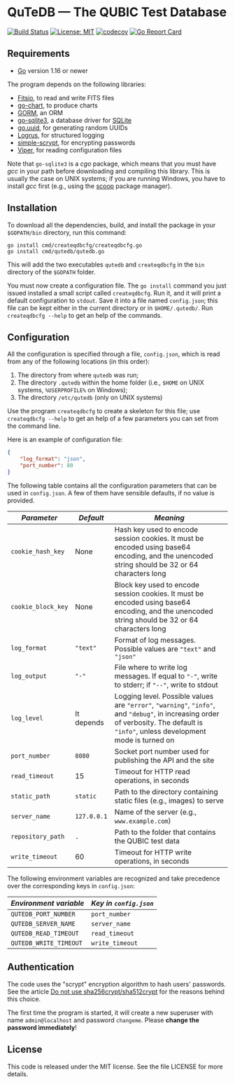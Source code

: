 # QuTeDB — The QUBIC Test Database

[![Build Status](https://travis-ci.org/ziotom78/qutedb.svg?branch=master)](https://travis-ci.org/ziotom78/qutedb)
[![License: MIT](https://img.shields.io/badge/License-MIT-yellow.svg)](https://opensource.org/licenses/MIT)
[![codecov](https://codecov.io/gh/ziotom78/qutedb/branch/master/graph/badge.svg)](https://codecov.io/gh/ziotom78/qutedb)
[![Go Report Card](https://goreportcard.com/badge/github.com/ziotom78/qutedb)](https://goreportcard.com/report/github.com/ziotom78/qutedb)

## Requirements

- [Go](https://golang.org) version 1.16 or newer

The program depends on the following libraries:

- [Fitsio](https://github.com/astrogo/fitsio), to read and write FITS files
- [go-chart](https://github.com/wcharczuk/go-chart), to produce charts
- [GORM](https://github.com/jinzhu/gorm), an ORM
- [go-sqlite3](http://mattn.github.io/go-sqlite3), a database driver for [SQLite](https://www.sqlite.org/index.html)
- [go.uuid](https://github.com/satori/go.uuid), for generating random UUIDs
- [Logrus](https://github.com/sirupsen/logrus), for structured logging
- [simple-scrypt](https://github.com/elithrar/simple-scrypt), for encrypting passwords
- [Viper](https://github.com/spf13/viper), for reading configuration files

Note that `go-sqlite3` is a *cgo* package, which means that you must have *gcc*
in your path before downloading and compiling this library. This is usually the
case on UNIX systems; if you are running Windows, you have to install *gcc*
first (e.g., using the [scoop](https://scoop.sh/) package manager).


## Installation

To download all the dependencies, build, and install the package in your
`$GOPATH/bin` directory, run this command:

    go install cmd/createqdbcfg/createqdbcfg.go
    go install cmd/qutedb/qutedb.go
    
This will add the two executables `qutedb` and `createqdbcfg` in the
`bin` directory of the `$GOPATH` folder.

You must now create a configuration file. The `go install` command you
just issued installed a small script called `createqdbcfg`. Run it,
and it will print a default configuration to `stdout`. Save it into a
file named `config.json`; this file can be kept either in the current
directory or in `$HOME/.qutedb/`. Run `createqdbcfg --help` to get an
help of the commands.


## Configuration

All the configuration is specified through a file, `config.json`, which is read
from any of the following locations (in this order):

1. The directory from where `qutedb` was run;
2. The directory `.qutedb` within the home folder (i.e., `$HOME` on UNIX
   systems, `%USERPROFILE%` on Windows);
3. The directory `/etc/qutedb` (only on UNIX systems)

Use the program `createqdbcfg` to create a skeleton for this file; use
`createqdbcfg --help` to get an help of a few parameters you can set
from the command line.

Here is an example of configuration file:

`````json
{
    "log_format": "json",
    "port_number": 80
}
`````

The following table contains all the configuration parameters that can be used
in `config.json`. A few of them have sensible defaults, if no value is provided.

| *Parameter*  | *Default* | *Meaning* |
|--------------|-----------|-----------|
| `cookie_hash_key` | None | Hash key used to encode session cookies. It must be encoded using base64 encoding, and the unencoded string should be 32 or 64 characters long |
| `cookie_block_key` | None | Block key used to encode session cookies. It must be encoded using base64 encoding, and the unencoded string should be 32 or 64 characters long |
| `log_format` | `"text"`    | Format of log messages. Possible values are `"text"` and `"json"` |
| `log_output` | `"-"` | File where to write log messages. If equal to `"-"`, write to stderr; if `"--"`, write to stdout |
| `log_level` | It depends    | Logging level. Possible values are `"error"`, `"warning"`, `"info"`, and `"debug"`, in increasing order of verbosity. The default is `"info"`, unless development mode is turned on |
| `port_number` | `8080`    | Socket port number used for publishing the API and the site |
| `read_timeout` | 15 | Timeout for HTTP read operations, in seconds |
| `static_path` | `static` | Path to the directory containing static files (e.g., images) to serve |
| `server_name` | `127.0.0.1` | Name of the server (e.g., `www.example.com`) |
| `repository_path` | `.` | Path to the folder that contains the QUBIC test data |
| `write_timeout` | 60 | Timeout for HTTP write operations, in seconds |

The following environment variables are recognized and take precedence over the
corresponding keys in `config.json`:

| *Environment variable* | *Key in `config.json`* |
|------------------------|------------------------|
| `QUTEDB_PORT_NUMBER`   | `port_number`          |
| `QUTEDB_SERVER_NAME`   | `server_name`          |
| `QUTEDB_READ_TIMEOUT`  | `read_timeout`         |
| `QUTEDB_WRITE_TIMEOUT` | `write_timeout`        |

## Authentication

The code uses the "scrypt" encryption algorithm to hash users'
passwords. See the article [Do not use
sha256crypt/sha512crypt](https://pthree.org/2018/05/23/do-not-use-sha256crypt-sha512crypt-theyre-dangerous/)
for the reasons behind this choice.

The first time the program is started, it will create a new superuser
with name `admin@localhost` and password `changeme`. Please **change
the password immediately**!

## License

This code is released under the MIT license. See the file LICENSE for more details.
